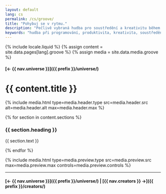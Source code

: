 ```yaml
---
layout: default
lang: cs
permalink: /cs/groove/
title: "Pohybuj se v rytmu."
description: "Pečlivě vybraná hudba pro soustředění a kreativitu během programování. Vylepšete svůj pracovní rytmus hudbou."
keywords: "hudba při programování, produktivita, kreativita, soustředění, Swiftian"
---
```



{% include locale.liquid %}
{% assign content = site.data.pages[lang].groove %}
{% assign media = site.data.media.groove %}

#### [← {{ nav.universe }}]({{ prefix }}/universe/)

# {{ content.title }}

{% include media.html
  type=media.header.type
  src=media.header.src
  alt=media.header.alt
  max=media.header.max
%}

{% for section in content.sections %}
### {{ section.heading }}
{{ section.text }}

{% endfor %}

{% include media.html
  type=media.preview.type
  src=media.preview.src
  max=media.preview.max
  controls=media.preview.controls
%}

---

#### [← {{ nav.universe }}]({{ prefix }}/universe/) | [{{ nav.creators }} →]({{ prefix }}/creators/)